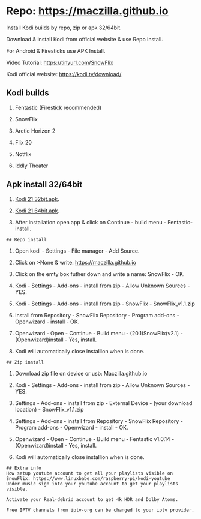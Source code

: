 # Repo: https://maczilla.github.io
Install Kodi builds by repo, zip or apk 32/64bit.

Download & install Kodi from official website & use Repo install.

For Android & Firesticks use APK Install.

Video Tutorial: 
https://tinyurl.com/SnowFlix

Kodi official website:
https://kodi.tv/download/
## Kodi builds
1. Fentastic (Firestick recommended)
   
2. SnowFlix

3. Arctic Horizon 2

4. Flix 20

5. Notflix
 
6. Iddly Theater

## Apk install 32/64bit

1. [Kodi 21 32bit.apk](https://tinyurl.com/Kodi-32bit).

2. [Kodi 21 64bit.apk](https://tinyurl.com/Kodi-64bit/).

3. After installation open app & click on Continue - build menu - Fentastic- install.
```
## Repo install
```
1. Open kodi - Settings - File manager - Add Source.

2. Click on >None & write: https://maczilla.github.io

3. Click on the emty box futher down and write a name: SnowFlix - OK.

4. Kodi - Settings - Add-ons - install from zip - Allow Unknown Sources - YES.

5. Kodi - Settings - Add-ons - install from zip - SnowFlix - SnowFlix_v1.1.zip

6. install from Repository - SnowFlix Repository - Program add-ons - Openwizard - install - OK.

7. Openwizard - Open - Continue - Build menu - (20.1)SnowFlix(v2.1) - (Openwizard)install - Yes, install.

9. Kodi will automatically close installion when is done.
```
## Zip install
```
1. Download zip file on device or usb: Maczilla.github.io

2. Kodi - Settings - Add-ons - install from zip - Allow Unknown Sources - YES.

3. Settings - Add-ons - install from zip - External Device - (your download location) - SnowFlix_v1.1.zip

4. Settings - Add-ons - install from Repository - SnowFlix Repository - Program add-ons - Openwizard - install - OK.

5. Openwizard - Open - Continue - Build menu - Fentastic v1.0.14 - (Openwizard)install - Yes, install.

6. Kodi will automatically close installion when is done.
```
## Extra info
How setup youtube account to get all your playlists visible on SnowFlix: https://www.linuxbabe.com/raspberry-pi/kodi-youtube
Under music sign into your youtube account to get your playlists visible.

Activate your Real-debrid account to get 4k HDR and Dolby Atoms.

Free IPTV channels from iptv-org can be changed to your iptv provider.

